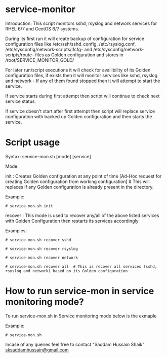 # service-monitor
Introduction:
This script monitors sshd, rsyslog and network services for RHEL 6/7 and CentOS 6/7 systems.

During its first run it will create backup of configuration for service configuration files like /etc/ssh/sshd_config, /etc/rsyslog.conf, /etc/sysconfig/network-scripts/ifcfg-<network interface> and /etc/sysconfig/network-scripts/route-<network interface> files as Golden configuration and stores in /root/SERVICE_MONITOR_GOLD/
  
For later run/script executions it will check for availibility of its Golden configuration files, if exists then it will monitor services like sshd, rsyslog and network - If any of them found stopped then it will attempt to start the service.

If service starts during first attempt then script will continue to check next service status.

If service doesn't start after first attempt then script will replace service configuration with backed up Golden configuration and then starts the service.

# Script usage
Syntax:
service-mon.sh [mode] [service]

Mode:

  init    : Creates Golden configuration at any point of time [Ad-Hoc request for creating Golden configuration from working configuration] # This will replaces if any Golden configuration is already present in the directory.

  Example:

    # service-mon.sh init

recover   : This mode is used to recover any/all of the above listed services with Golden Configuration then restarts its services accordingly

  Examples:

    # service-mon.sh recover sshd

    # service-mon.sh recover rsyslog

    # service-mon.sh recover network

    # service-mon.sh recover all  # This is recover all services (sshd, rsyslog and network) based on its Golden configuration

# How to run service-mon in service monitoring mode?

To run service-mon.sh in Service monitoring mode below is the exmaple

  Example:
  
    # service-mon.sh
    
Incase of any queries feel free to contact "Saddam Hussain Shaik" <sksaddamhussain@gmail.com>
